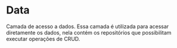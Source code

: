 # Data

Camada de acesso a dados. Essa camada é utilizada para acessar diretamente os dados, nela contém os repositórios que possibilitam executar operações de CRUD.